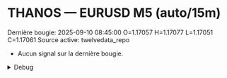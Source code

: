 # THANOS — EURUSD M5 (auto/15m)
Dernière bougie: 2025-09-10 08:45:00  O=1.17057  H=1.17077  L=1.17051  C=1.17061
Source active: twelvedata_repo

- Aucun signal sur la dernière bougie.

<details><summary>Debug</summary>

- TD_API_KEY manquant.

</details>
